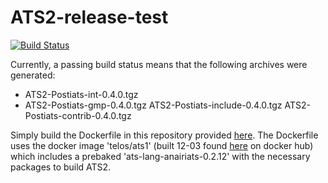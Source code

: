 # ATS2-release-test

[![Build Status](https://travis-ci.com/sparverius/ATS2-release-test.svg?branch=master)](https://travis-ci.com/sparverius/ATS2-release-test)

Currently, a passing build status means that the following archives were generated:

- ATS2-Postiats-int-0.4.0.tgz
- ATS2-Postiats-gmp-0.4.0.tgz
  ATS2-Postiats-include-0.4.0.tgz
  ATS2-Postiats-contrib-0.4.0.tgz
  

Simply build the Dockerfile in this repository provided [here](https://github.com/sparverius/ATS2-release-test/blob/master/Dockerfile). The Dockerfile uses the docker image 'telos/ats1' (built 12-03 found [here](https://hub.docker.com/r/telos/ats1/) on docker hub) which includes a prebaked 'ats-lang-anairiats-0.2.12' with the necessary packages to build ATS2.

